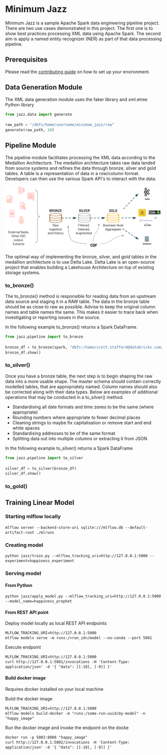 # Minimum Jazz

Minimum Jazz is a sample Apache Spark data engineering pipeline project.  There are two use cases demonstrated in this project.  The first one is to show best practices processing XML data using Apache Spark.  The second aim is apply a named entity recognizer (NER) as part of that data processing pipeline.  

## Prerequisites

Please read the [contributing guide](CONTRIBUTING.md) on how to set up your environment. 

## Data Generation Module

The XML data generation module uses the faker library and xml.etree Python library

```python
from jazz.data import generate

raw_path = "/dbfs/home/username/minimum_jazz/raw"
generate(raw_path, 10)
```
## Pipeline Module

The pipeline module facilitates processing the XML data according to the Medallion Architecture.  The medallion architecture takes raw data landed from source systems and refines the data through bronze, silver and gold tables. A table is a representation of data in a row/column format.  Developers can then use the various Spark API's to interact with the data. 

![Medallion Architecture](medallion.png)

The optimal way of implementing the bronze, silver, and gold tables in the medallion architecture is to use Delta Lake.  Delta Lake is an open-source project that enables building a Lakehouse Architecture on top of existing storage systems.  
### to_bronze()

The to_bronze() method is responsible for reading data from an upstream data source and staging it in a RAW table. The data in the bronze table should be as close to raw as possible. Advise to keep the original column names and table names the same. This makes it easier to trace back when investigating or reporting issues in the source.

In the following example to_bronze() returns a Spark DataFrame.

```python
from jazz.pipeline import to_bronze

bronze_df = to_bronze(spark, "dbfs:/home/scott.stafford@databricks.com/minimum_jazz/raw")
bronze_df.show()
```

### to_silver()

Once you have a bronze table, the next step is to begin shaping the raw data into a more usable shape.  The master schema should contain correctly modelled tables, that are appropriately named. Column names should also be corrected along with their data types.  Below are examples of additional operations that may be conducted in a to_silver() method.  

 - Standardising all date formats and time zones to be the same (where appropriate)
 - Rounding numbers where appropriate to fewer decimal places
 - Cleaning strings to maybe fix capitalisation or remove start and end white spaces
 - Standardising addresses to be of the same format
 - Splitting data out into multiple columns or extracting it from JSON

In the following example to_silver() returns a Spark DataFrame

```python
from jazz.pipeline import to_silver

silver_df = to_silver(bronze_df)
silver_df.show()
```

### to_gold()

## Training Linear Model

### Starting mlflow locally

```
mlflow server --backend-store-uri sqlite:///mlflow.db --default-artifact-root ./mlruns 
```

### Creating model

```
python jazz/train.py --mlflow_tracking_uri=http://127.0.0.1:5000 --experiment=happiness_experiment
```

### Serving model

#### From Python

```
python jazz/apply_model.py --mlflow_tracking_uri=http://127.0.0.1:5000 --model_name=happiness_prophet
```

#### From REST API point

Deploy model locally as local REST API endpoints

```
MLFLOW_TRACKING_URI=http://127.0.0.1:5000
mlflow models serve -m runs:/<run_id>/model --no-conda --port 5001
```

Execute endpoint

```
MLFLOW_TRACKING_URI=http://127.0.0.1:5000
curl http://127.0.0.1:5001/invocations -H 'Content-Type: application/json' -d '{ "data": [[-10], [-9]] }'
```

#### Build docker image

Requires docker installed on your local machine

Build the docker image

```
MLFLOW_TRACKING_URI=http://127.0.0.1:5000
mlflow models build-docker -m "runs:/some-run-uuid/my-model" -n "happy_image"
```

Run the docker image and invoke the endpoint on the docke

```
docker run -p 5002:8080 "happy_image"
curl http://127.0.0.1:5002/invocations -H 'Content-Type: application/json' -d '{ "data": [[-10], [-9]] }'
```

